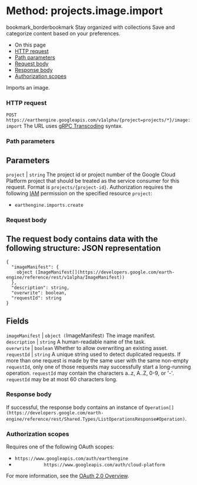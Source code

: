  
#  Method: projects.image.import
bookmark_borderbookmark Stay organized with collections  Save and categorize content based on your preferences. 
  * On this page
  * [HTTP request](https://developers.google.com/earth-engine/reference/rest/v1alpha/projects.image/import#http-request)
  * [Path parameters](https://developers.google.com/earth-engine/reference/rest/v1alpha/projects.image/import#path-parameters)
  * [Request body](https://developers.google.com/earth-engine/reference/rest/v1alpha/projects.image/import#request-body)
  * [Response body](https://developers.google.com/earth-engine/reference/rest/v1alpha/projects.image/import#response-body)
  * [Authorization scopes](https://developers.google.com/earth-engine/reference/rest/v1alpha/projects.image/import#authorization-scopes)


Imports an image.
### HTTP request
`POST https://earthengine.googleapis.com/v1alpha/{project=projects/*}/image:import`
The URL uses [gRPC Transcoding](https://google.aip.dev/127) syntax.
### Path parameters
Parameters  
---  
`project` |  `string` The project id or project number of the Google Cloud Platform project that should be treated as the service consumer for this request. Format is `projects/{project-id}`. Authorization requires the following [IAM](https://cloud.google.com/iam/docs/) permission on the specified resource `project`:
  * `earthengine.imports.create`

  
### Request body
The request body contains data with the following structure:
JSON representation  
---  
```
{
  "imageManifest": {
    object (ImageManifest[](https://developers.google.com/earth-engine/reference/rest/v1alpha/ImageManifest))
  },
  "description": string,
  "overwrite": boolean,
  "requestId": string
}
```
  
Fields  
---  
`imageManifest` |  `object (`ImageManifest[](https://developers.google.com/earth-engine/reference/rest/v1alpha/ImageManifest)`)` The image manifest.  
`description` |  `string` A human-readable name of the task.  
`overwrite` |  `boolean` Whether to allow overwriting an existing asset.  
`requestId` |  `string` A unique string used to detect duplicated requests. If more than one request is made by the same user with the same non-empty `requestId`, only one of those requests may successfully start a long-running operation. `requestId` may contain the characters a..z, A..Z, 0-9, or '-'. `requestId` may be at most 60 characters long.  
### Response body
If successful, the response body contains an instance of `Operation[](https://developers.google.com/earth-engine/reference/rest/Shared.Types/ListOperationsResponse#Operation)`.
### Authorization scopes
Requires one of the following OAuth scopes:
  * `https://www.googleapis.com/auth/earthengine`
  * `           https://www.googleapis.com/auth/cloud-platform`


For more information, see the [OAuth 2.0 Overview](https://developers.google.com/identity/protocols/OAuth2).
